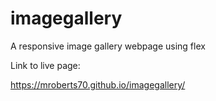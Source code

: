# imagegallery
A responsive image gallery webpage using flex

Link to live page:

https://mroberts70.github.io/imagegallery/

